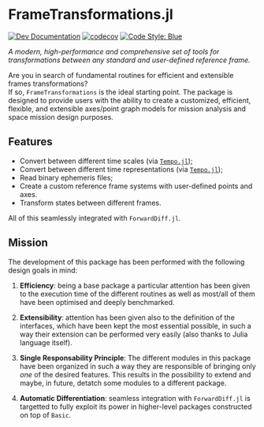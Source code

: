 
# FrameTransformations.jl

[![Dev Documentation](https://img.shields.io/badge/docs-dev-blue.svg)](https://juliaspacemissiondesign.github.io/FrameTransformations.jl/dev/) 
[![codecov](https://codecov.io/gh/JuliaSpaceMissionDesign/FrameTransformations.jl/branch/master/graph/badge.svg?token=7fj9BjJhKF)](https://codecov.io/gh/JuliaSpaceMissionDesign/FrameTransformations.jl)
[![Code Style: Blue](https://img.shields.io/badge/code%20style-blue-4495d1.svg)](https://github.com/invenia/BlueStyle)

_A modern, high-performance and comprehensive set of tools for transformations between any standard and user-defined reference frame._

Are you in search of fundamental routines for efficient and extensible frames transformations?  
If so, `FrameTransformations` is the ideal starting point. The package is designed to 
provide users with  the ability to create a customized, efficient, flexible, and 
extensible axes/point graph models for mission analysis and space mission design purposes. 

## Features 

- Convert between different time scales (via [`Tempo.jl`](https://github.com/JuliaSpaceMissionDesign/Tempo.jl));
- Convert between different time representations (via [`Tempo.jl`](https://github.com/JuliaSpaceMissionDesign/Tempo.jl));
- Read binary ephemeris files;
- Create a custom reference frame systems with user-defined points and axes.
- Transform states between different frames.  

All of this seamlessly integrated with `ForwardDiff.jl`.

## Mission

The development of this package has been performed with the following design goals in mind:

1. **Efficiency**: being a base package a particular attention has been 
    given to the execution time of the different routines as well as most/all of
    them have been optimised and deeply benchmarked.

2. **Extensibility**: attention has been given also to the definition of the 
    interfaces, which have been kept the most essential possible, in such a way 
    their extension can be performed very easily (also thanks to Julia language itself).

3. **Single Responsability Principle**: The different modules in this package 
    have been organized in such a way they are responsible of bringing only *one* 
    of the desired features. This results in the possibility to extend and maybe, 
    in future, detatch some modules to a different package.

4. **Automatic Differentiation**: seamless integration with `ForwardDiff.jl` is targetted 
    to fully exploit its power in higher-level packages constructed on top of `Basic`.